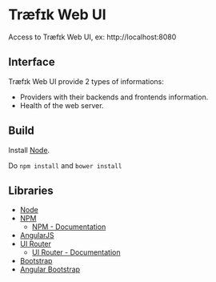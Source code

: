# Træfɪk Web UI

Access to Træfɪk Web UI, ex: http://localhost:8080

## Interface

Træfɪk Web UI provide 2 types of informations:
- Providers with their backends and frontends information.
- Health of the web server.


## Build

Install [Node](https://nodejs.org).

Do `npm install` and `bower install`


## Libraries

- [Node](https://nodejs.org)
- [NPM](https://npmjs.com)
  - [NPM - Documentation](https://docs.npmjs.com/)
- [AngularJS](https://docs.angularjs.org/api)
- [UI Router](https://github.com/angular-ui/ui-router)
  - [UI Router - Documentation](https://github.com/angular-ui/ui-router/wiki)
- [Bootstrap](http://getbootstrap.com)
- [Angular Bootstrap](https://angular-ui.github.io/bootstrap)

